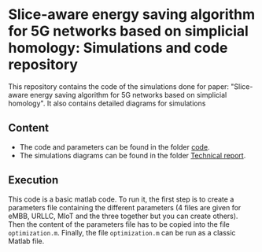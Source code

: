 # Slice-aware energy saving algorithm for 5G networks based on simplicial homology: Simulations and code repository

This repository contains the code of the simulations done for paper: "Slice-aware energy saving algorithm for 5G networks based on simplicial homology". It also contains detailed diagrams for simulations

## Content
* The code and parameters can be found in the folder [code](code).
* The simulations diagrams can be found in the folder [Technical report](TechnicalReport).


## Execution
This code is a basic matlab code. To run it, the first step is to create a parameters file containing the different parameters (4 files are given for eMBB, URLLC, MIoT and the three together but you can create others). Then the content of the parameters file has to be copied into the file `optimization.m`. Finally, the file `optimization.m` can be run as a classic Matlab file.